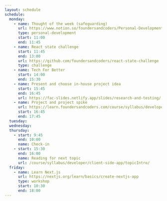 ```yaml
---
layout: schedule
schedule:
  monday:
    - name: Thought of the week (safeguarding)
      url: https://www.notion.so/foundersandcoders/Personal-Development-91fe75c7e2cc4f989954108729a2c834
      type: personal-development
      start: 11:00
      end: 11:45
    - name: React state challenge
      start: 11:45
      end: 13:00
      url: https://github.com/foundersandcoders/react-state-challenge
      type: challenge
    - name: Tech For Better
      start: 14:00
      end: 15:30
    - name: Present and choose in-house project idea
      start: 15:45
      end: 16:45
      url: https://fac-slides.netlify.app/slides/research-and-testing/
    - name: Project and project spike
      url: https://learn.foundersandcoders.com/course/syllabus/developer/client-side-app/project/#spike
      start: 16:45
      end: 17:45
  tuesday:
  wednesday:
  thursday:
    - start: 9:45
      end: 10:00
      name: Check-in
    - start: 15:30
      end: 16:00
      name: Reading for next topic
      url: /course/syllabus/developer/client-side-app/topicIntro/
  friday:
    - name: Learn Next.js
      url: https://nextjs.org/learn/basics/create-nextjs-app
      type: workshop
      start: 10:30
      end: 18:00
---
```

